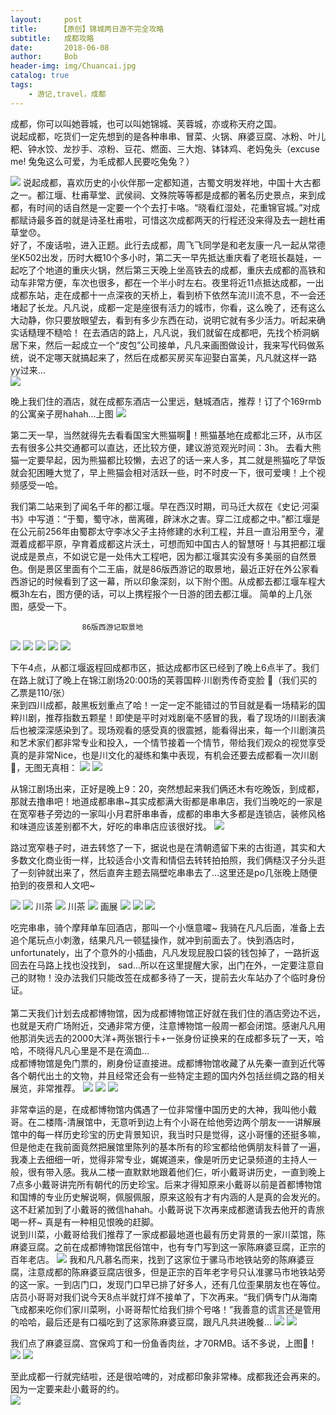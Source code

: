 ```yaml
---
layout:     post
title:     【原创】锦城两日游不完全攻略
subtitle:   成都攻略
date:       2018-06-08
author:     Bob
header-img: img/Chuancai.jpg
catalog: true
tags:
    - 游记,travel，成都
---
```


成都，你可以叫她蓉城，也可以叫她锦城、芙蓉城，亦或称天府之国。
<br>
说起成都，吃货们一定先想到的是各种串串、冒菜、火锅、麻婆豆腐、冰粉、叶儿粑、钟水饺、龙抄手、凉粉、豆花、燃面、三大炮、钵钵鸡、老妈兔头（excuse me! 兔兔这么可爱，为毛成都人民要吃兔兔？）

![](https://ws1.sinaimg.cn/large/006tNc79gy1fr9q3fceotj308c08cjre.jpg)
说起成都，喜欢历史的小伙伴那一定都知道，古蜀文明发祥地，中国十大古都之一。都江堰、杜甫草堂、武侯祠、文殊院等等都是成都的著名历史景点，来到成都，有时间的话自然是一定要一个个去打卡咯。“晓看红湿处，花重锦官城。”对成都赋诗最多首的就是诗圣杜甫啦，可惜这次成都两天的行程还没来得及去一趟杜甫草堂😞。
<br>
好了，不废话啦，进入正题。此行去成都，周飞飞同学是和老友康一凡一起从常德坐K502出发，历时大概10个多小时，第二天一早先抵达重庆看了老班长磊娃，一起吃了个地道的重庆火锅，然后第三天晚上坐高铁去的成都，重庆去成都的高铁和动车非常方便，车次也很多，都在一个半小时左右。夜里将近11点抵达成都，一出成都东站，走在成都十一点深夜的天桥上，看到桥下依然车流川流不息，不一会还堵起了长龙。凡凡说，成都一定是座很有活力的城市，你看，这么晚了，还有这么大动静，你只要放眼望去，看到有多少东西在动，说明它就有多少活力。听起来确实话糙理不糙哈！ 在去酒店的路上，凡凡说，我们就留在成都吧，先找个桥洞蜗居下来，然后一起成立一个“皮包”公司接单，凡凡来画图做设计，我来写代码做系统，说不定哪天就搞起来了，然后在成都买房买车迎娶白富美，凡凡就这样一路yy过来…
<br>
![](https://ws1.sinaimg.cn/large/006tNc79gy1fr9q7r9b5mj30640640so.jpg)

晚上我们住的酒店，就在成都东酒店一公里远，魅城酒店，推荐！订了个169rmb的公寓亲子房hahah…上图
![](https://ws1.sinaimg.cn/large/006tNc79gy1fr9q9qsj6sj31400u075p.jpg)

第二天一早，当然就得先去看看国宝大熊猫啊🐼！熊猫基地在成都北三环，从市区去有很多公共交通都可以直达，还比较方便，建议游览观光时间：3h。 去看大熊猫一定要早起，因为熊猫都比较懒，去迟了的话一来人多，其二就是熊猫吃了早饭就会犯困睡大觉了，早上熊猫会相对活跃一些，时不时皮一下，很可爱噢！上个视频感受一哈。
<br>

我们第二站来到了闻名千年的都江堰。早在西汉时期，司马迁大叔在《史记·河渠书》中写道：“于蜀，蜀守冰，凿离碓，辟沫水之害。穿二江成都之中。”都江堰是在公元前256年由蜀郡太守李冰父子主持修建的水利工程，并且一直沿用至今，灌溉着成都平原，孕育着成都这片沃土，可想而知中国古人的智慧呀！与其把都江堰说成是景点，不如说它是一处伟大工程吧，因为都江堰其实没有多美丽的自然景色。倒是景区里面有个二王庙，就是86版西游记的取景地，最近正好在外公家看西游记的时候看到了这一幕，所以印象深刻，以下附个图。从成都去都江堰车程大概3h左右，图方便的话，可以上携程报个一日游的团去都江堰。
简单的上几张图，感受一下。

					86版西游记取景地
![](https://ws1.sinaimg.cn/large/006tNc79gy1fr9q9z3copj30g40c2gom.jpg)
![](https://ws1.sinaimg.cn/large/006tNc79gy1fr9qb1bt16j30x00k6wq2.jpg)
![](https://ws4.sinaimg.cn/large/006tNc79gy1fr9qaiqy9oj31400u0jyi.jpg)
![](https://ws1.sinaimg.cn/large/006tNc79gy1fr9qaky3ecj30u0140n0i.jpg)
![](https://ws2.sinaimg.cn/large/006tNc79gy1fr9qbn0o6jj30u014076p.jpg)





下午4点，从都江堰返程回成都市区，抵达成都市区已经到了晚上6点半了。我们在路上就订了晚上在锦江剧场20:00场的芙蓉国粹·川剧秀传奇变脸 👀（我们买的乙票是110/张）
<br>
来到四川成都，敲黑板划重点了哈！一定一定不能错过的节目就是看一场精彩的国粹川剧，推荐指数五颗星！即使是平时对戏剧毫不感冒的我，看了现场的川剧表演后也被深深感染到了。现场观看的感受真的很震撼，能看得出来，每一个川剧演员和艺术家们都非常专业和投入，一个情节接着一个情节，带给我们观众的视觉享受真的是非常Nice，也是川文化的凝练和集中表现，有机会还要去成都看一次川剧👀，无图无真相：
![](https://ws2.sinaimg.cn/large/006tNc79gy1fr9qbwgwyoj30m80etdgx.jpg)
![](https://ws4.sinaimg.cn/large/006tNc79gy1fr9qbya1nyj30m80etq4a.jpg)

从锦江剧场出来，正好是晚上9：20，突然想起来我们俩还木有吃晚饭，到成都，那就去撸串吧！地道成都串串~其实成都满大街都是串串店，我们当晚吃的一家是在宽窄巷子旁边的一家叫小月君肝串串香，成都的串串大多都是连锁店，装修风格和味道应该差别都不大，好吃的串串店应该很好找。
![](https://ws4.sinaimg.cn/large/006tNc79gy1fr9qc1l8esj30k00ddtal.jpg)


路过宽窄巷子时，进去转悠了一下，据说也是在清朝遗留下来的古街道，其实和大多数文化商业街一样，比较适合小文青和情侣去转转拍拍照，我们俩糙汉子分头逛了一刻钟就出来了，然后直奔主题去隔壁吃串串去了…这里还是po几张晚上随便拍到的夜景和人文吧~

![](https://ws4.sinaimg.cn/large/006tNc79gy1fr9qcjg6vlj30m80etq41.jpg)
![](https://ws4.sinaimg.cn/large/006tNc79gy1fr9qclk52wj30m80etmxt.jpg)
						川茶
![](https://ws2.sinaimg.cn/large/006tNc79gy1fr9qcnyq68j30m80ett9i.jpg)
						川茶
![](https://ws2.sinaimg.cn/large/006tNc79gy1fr9qct1w52j31900u00ud.jpg)
						画展
![](https://ws1.sinaimg.cn/large/006tNc79gy1fr9qe68qiij31kw2dcala.jpg)
![](https://ws1.sinaimg.cn/large/006tNc79gy1fr9qfx0sr5j31kw2dc7wh.jpg)
![](https://ws3.sinaimg.cn/large/006tNc79gy1fr9qelv9pwj31kw2dc7se.jpg)



吃完串串，骑个摩拜单车回酒店，那叫一个小惬意嚯~ 我骑在凡凡后面，准备上去追个尾玩点小刺激，结果凡凡一顿猛操作，就冲到前面去了。快到酒店时，unfortunately，出了个意外的小插曲，凡凡发现屁股口袋的钱包掉了，一路折返回去在马路上找也没找到， sad…所以在这里提醒大家，出门在外，一定要注意自己的财物！没办法我们只能改签在成都多待了一天，提前去火车站办了个临时身份证。
<br>
<br>
第二天我们计划去成都博物馆，因为成都博物馆正好就在我们住的酒店旁边不远，也就是天府广场附近，交通非常方便，注意博物馆一般周一都会闭馆。感谢凡凡用他那消失远去的2000大洋+两张银行卡+一张身份证换来的在成都多玩了一天，哈哈，不晓得凡凡心里是不是在滴血… 
<br>
成都博物馆是免门票的，刷身份证直接进。成都博物馆收藏了从先秦一直到近代等各个朝代出土的文物，并且经常还会有一些特定主题的国内外包括丝绸之路的相关展览，非常推荐。
![](https://ws3.sinaimg.cn/large/006tNc79gy1fr9qgkludgj317y0x618b.jpg)
![](https://ws2.sinaimg.cn/large/006tNc79gy1fr9qgrgh27j31kw2dc4qp.jpg)
![](https://ws4.sinaimg.cn/large/006tNc79gy1fr9qgy3aauj31kw11x4je.jpg)



非常幸运的是，在成都博物馆内偶遇了一位非常懂中国历史的大神，我叫他小戴哥。在二楼隋-清展馆中，无意听到边上有个小哥在给他旁边两个朋友一一讲解展馆中的每一样历史珍宝的历史背景知识，我当时只是觉得，这小哥懂的还挺多嘛，但是他走在我前面竟然把展馆里陈列的基本所有的珍宝都给他俩朋友科普了一遍，我凑上去细细一听，觉得非常专业，娓娓道来，像是听历史记录频道的主持人一般，很有带入感。我从二楼一直默默地跟着他们仨，听小戴哥讲历史，一直到晚上7点多小戴哥讲完所有朝代的历史珍宝。后来才得知原来小戴哥以前是首都博物馆和国博的专业历史解说啊，佩服佩服，原来这般有才有内涵的人是真的会发光的。这不赶紧加到了小戴哥的微信hahah。小戴哥说下次再来成都邀请我去他开的青旅喝一杯~ 真是有一种相见恨晚的赶脚。
<br>
说到川菜，小戴哥给我们推荐了一家成都最地道也最有历史背景的一家川菜馆，陈麻婆豆腐。之前在成都博物馆民俗馆中，也有专门写到这一家陈麻婆豆腐，正宗的百年老店。
![](https://ws1.sinaimg.cn/large/006tNc79gy1fr9qhleqxxj30u014075g.jpg)
我和凡凡慕名而来，找到了这家位于骡马市地铁站旁的陈麻婆豆腐，注意成都的陈麻婆豆腐店很多，但是正宗的百年老字号只认准骡马市地铁站旁的这一家。一到店门口，发现门口早已排了好多人，还有几位歪果朋友也在等位。店员小哥哥对我们说今天8点半就打烊不接单了，下次再来。“我们俩专门从海南飞成都来吃你们家川菜咧，小哥哥帮忙给我们排个号咯！”我善意的谎言还是管用的哈哈，最后还是有口福吃到了这家陈麻婆豆腐，跟凡凡共进晚餐…
![](https://ws3.sinaimg.cn/large/006tNc79gy1fr9qhwknzqj31400u0djg.jpg)
![](https://ws1.sinaimg.cn/large/006tNc79gy1fr9qi7envnj30u0140gor.jpg)


我们点了麻婆豆腐、宫保鸡丁和一份鱼香肉丝，才70RMB。话不多说，上图🤤！
![](https://ws2.sinaimg.cn/large/006tNc79gy1fr9qikfaetj31kw11x19s.jpg)
![](https://ws3.sinaimg.cn/large/006tNc79gy1fr9qirejl1j31kw11x4n0.jpg)


至此成都一行就完结啦，还是很哈啤的，对成都印象非常棒。成都我还会再来的。因为一定要来赴小戴哥的约。
<br>
![](https://ws1.sinaimg.cn/large/006tNc79gy1fr9qiywgl0j3050050a9z.jpg)

